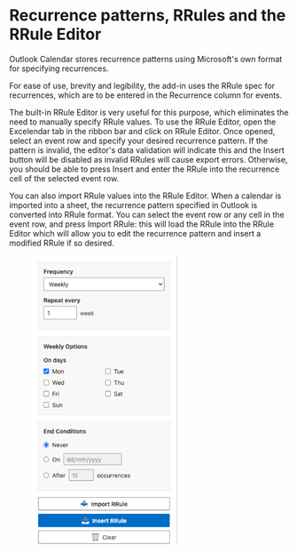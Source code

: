 # Recurrence patterns, RRules and the RRule Editor

Outlook Calendar stores recurrence patterns using Microsoft's own format for specifying recurrences.

For ease of use, brevity and legibility, the add-in uses the RRule spec for recurrences, which are to be entered in the Recurrence column for events. &#x20;

The built-in RRule Editor is very useful for this purpose, which eliminates the need to manually specify RRule values. To use the RRule Editor, open the Excelendar tab in the ribbon bar and click on RRule Editor. Once opened, select an event row and specify your desired recurrence pattern. If the pattern is invalid, the editor's data validation will indicate this and the Insert button will be disabled as invalid RRules will cause export errors. Otherwise, you should be able to press Insert and enter the RRule into the recurrence cell of the selected event row.

You can also import RRule values into the RRule Editor. When a calendar is imported into a sheet, the recurrence pattern specified in Outlook is converted into RRule format. You can select the event row or any cell in the event row, and press Import RRule: this will load the RRule into the RRule Editor which will allow you to edit the recurrence pattern and insert a modified RRule if so desired.

<figure><img src=".gitbook/assets/Screenshot 2025-08-16 at 17.36.28.png" alt="" width="263"><figcaption></figcaption></figure>
